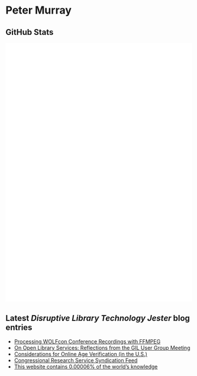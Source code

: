 # Peter Murray

## GitHub Stats
![Metrics](/github-metrics.svg)


## Latest _Disruptive Library Technology Jester_ blog entries
<!-- BLOG-POST-LIST:START -->
- [Processing WOLFcon Conference Recordings with FFMPEG](https://dltj.org/article/ffmpeg-pipeline/)
- [On Open Library Services: Reflections from the GIL User Group Meeting](https://dltj.org/article/gugm-open-panel/)
- [Considerations for Online Age Verification &lpar;in the U.S.&rpar;](https://dltj.org/article/online-age-verification/)
- [Congressional Research Service Syndication Feed](https://dltj.org/article/crs-rss/)
- [This website contains 0.00006% of the world’s knowledge](https://dltj.org/article/dltj-in-gpt3/)
<!-- BLOG-POST-LIST:END -->


[LinkedIn]: https://www.linkedin.com/in/datagazetteer "LinkedIn"
[Twitter]: https://twitter.com/DataG "Twitter"
[blog]: https://dltj.org/ "Blog"
